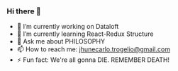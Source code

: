 ### Hi there 👋

- 🔭 I’m currently working on Dataloft
- 🌱 I’m currently learning React-Redux Structure
- 💬 Ask me about PHILOSOPHY
- 📫 How to reach me: jhunecarlo.trogelio@gmail.com
- ⚡ Fun fact: We're all gonna DIE. REMEMBER DEATH!
